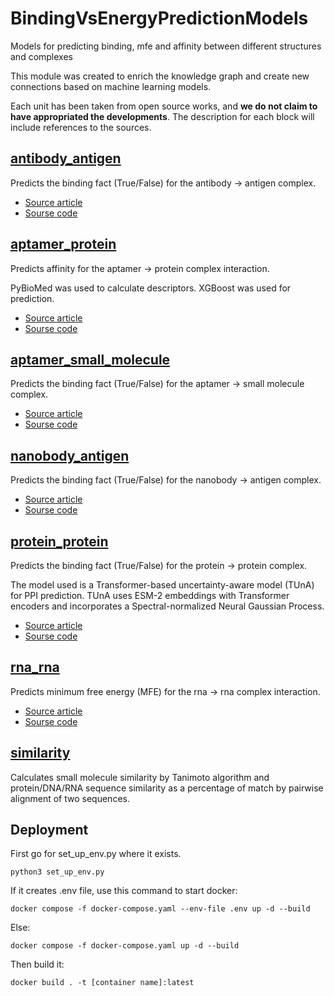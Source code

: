 # BindingVsEnergyPredictionModels
Models for predicting binding, mfe and affinity between different structures and complexes

This module was created to enrich the knowledge graph and create new connections based on machine learning models.

Each unit has been taken from open source works, and **we do not claim to have appropriated the developments**. The description for each block will include references to the sources.

## [antibody_antigen](https://github.com/GenerativeMolMachines/BindingVsEnergyPredictionModels/tree/main/antibody_antigen)
Predicts the binding fact (True/False) for the antibody -> antigen complex.
 - [Source article](https://pubmed.ncbi.nlm.nih.gov/39363630/)
 - [Sourse code](https://github.com/TAI-Medical-Lab/MVSF-AB)

## [aptamer_protein](https://github.com/GenerativeMolMachines/BindingVsEnergyPredictionModels/tree/main/aptamer_protein)
Predicts affinity for the aptamer -> protein complex interaction.

PyBioMed was used to calculate descriptors.
XGBoost was used for prediction.

 - [Source article](https://pubs.acs.org/doi/10.1021/acs.jcim.3c00713)
 - [Sourse code](https://github.com/Meaw0415/APIPred)

## [aptamer_small_molecule](https://github.com/GenerativeMolMachines/BindingVsEnergyPredictionModels/tree/main/aptamer_small_molecule)
Predicts the binding fact (True/False) for the aptamer -> small molecule complex.
 - [Source article](https://academic.oup.com/bib/article/25/2/bbae002/7584787?login=false)
 - [Sourse code](https://github.com/Sowmya-R-Krishnan/RSAPred/)

## [nanobody_antigen](https://github.com/GenerativeMolMachines/BindingVsEnergyPredictionModels/tree/main/nanobody_antigen)
Predicts the binding fact (True/False) for the nanobody -> antigen complex.
 - [Source article](https://link.springer.com/chapter/10.1007/978-981-99-7074-2_18)
 - [Sourse code](https://github.com/sarwanpasha/Nanobody_Antigen)

## [protein_protein](https://github.com/GenerativeMolMachines/BindingVsEnergyPredictionModels/tree/main/protein_protein)
Predicts the binding fact (True/False) for the protein -> protein complex.

The model used is a Transformer-based uncertainty-aware model (TUnA) for PPI prediction. TUnA uses ESM-2 embeddings with Transformer encoders and incorporates a Spectral-normalized Neural Gaussian Process.

 - [Source article](https://academic.oup.com/bib/article/25/5/bbae359/7720609)
 - [Sourse code](https://github.com/Wang-lab-UCSD/TUnA/tree/main)

## [rna_rna](https://github.com/GenerativeMolMachines/BindingVsEnergyPredictionModels/tree/main/rna_rna)
Predicts minimum free energy (MFE) for the rna -> rna complex interaction.
 - [Source article](https://www.tbi.univie.ac.at/RNA/?_gl=1*1dj5tnj*_gcl_au*ODAxMTczOTU5LjE3NDE0NDk5MjY.)
 - [Sourse code](https://github.com/ViennaRNA/ViennaRNA?tab=readme-ov-file)

## [similarity](https://github.com/GenerativeMolMachines/BindingVsEnergyPredictionModels/tree/main/similarity)
Calculates small molecule similarity by Tanimoto algorithm and protein/DNA/RNA sequence similarity as a percentage of match by pairwise alignment of two sequences.

## Deployment
First go for set_up_env.py where it exists.
```
python3 set_up_env.py
```

If it creates .env file, use this command to start docker:
```
docker compose -f docker-compose.yaml --env-file .env up -d --build
```
Else:
```
docker compose -f docker-compose.yaml up -d --build
```
Then build it:
```
docker build . -t [container name]:latest
```
